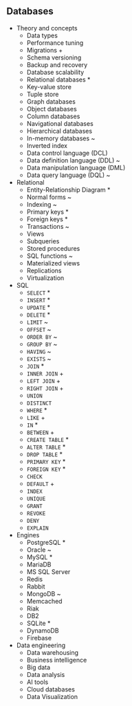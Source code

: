 ## Databases

- Theory and concepts
  - Data types
  - Performance tuning
  - Migrations +
  - Schema versioning
  - Backup and recovery
  - Database scalability
  - Relational databases *
  - Key-value store
  - Tuple store
  - Graph databases
  - Object databases
  - Column databases
  - Navigational databases
  - Hierarchical databases
  - In-memory databases ~
  - Inverted index
  - Data control language (DCL)
  - Data definition language (DDL) ~
  - Data manipulation language (DML)
  - Data query language (DQL) ~
- Relational
  - Entity-Relationship Diagram *
  - Normal forms ~
  - Indexing ~
  - Primary keys *
  - Foreign keys *
  - Transactions ~
  - Views
  - Subqueries
  - Stored procedures
  - SQL functions ~
  - Materialized views
  - Replications
  - Virtualization
- SQL
  - `SELECT` *
  - `INSERT` *
  - `UPDATE` *
  - `DELETE` *
  - `LIMIT` ~
  - `OFFSET` ~
  - `ORDER BY` ~
  - `GROUP BY` ~
  - `HAVING` ~
  - `EXISTS` ~
  - `JOIN` *
  - `INNER JOIN` +
  - `LEFT JOIN` +
  - `RIGHT JOIN` +
  - `UNION`
  - `DISTINCT`
  - `WHERE` *
  - `LIKE` +
  - `IN` *
  - `BETWEEN` +
  - `CREATE TABLE` *
  - `ALTER TABLE` *
  - `DROP TABLE` *
  - `PRIMARY KEY` *
  - `FOREIGN KEY` *
  - `CHECK`
  - `DEFAULT` +
  - `INDEX`
  - `UNIQUE`
  - `GRANT`
  - `REVOKE`
  - `DENY`
  - `EXPLAIN`
- Engines
  - PostgreSQL *
  - Oracle ~
  - MySQL *
  - MariaDB
  - MS SQL Server
  - Redis
  - Rabbit
  - MongoDB ~
  - Memcached
  - Riak
  - DB2
  - SQLite *
  - DynamoDB
  - Firebase
- Data engineering
  - Data warehousing
  - Business intelligence
  - Big data
  - Data analysis
  - AI tools
  - Cloud databases
  - Data Visualization
